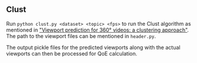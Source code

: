 ## Clust

Run `python clust.py <dataset> <topic> <fps>` to run the Clust algorithm as mentioned in ["Viewport prediction for 360° videos: a clustering approach"](https://dl.acm.org/doi/abs/10.1145/3386290.3396934). The path to the viewport files can be mentioned in `header.py`. 

The output pickle files for the predicted viewports along with the actual viewports can then be processed for QoE calculation.